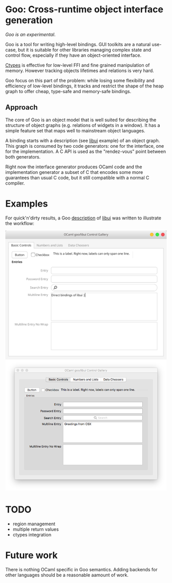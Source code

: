 # Goo: Cross-runtime object interface generation

_Goo is an experimental_.

Goo is a tool for writing high-level bindings. GUI toolkits are a natural use-case, but it is suitable for other libraries managing complex state and control flow, especially if they have an object-oriented interface.

[Ctypes](https://github.com/ocamllabs/ocaml-ctypes) is effective for low-level FFI and fine grained manipulation of memory. However tracking objects lifetimes and relations is very hard.

Goo focus on this part of the problem: while losing some flexibility and efficiency of low-level bindings, it tracks and restrict the shape of the heap graph to offer cheap, type-safe and memory-safe bindings.

## Approach

The core of Goo is an object model that is well suited for describing the structure of object graphs (e.g. relations of widgets in a window).  It has a simple feature set that maps well to mainstream object languages.

A binding starts with a description (see [libui](examples/libui/desc.ml) example) of an object graph. This graph is consumed by two code generators: one for the interface, one for the implementation. A C API is used as the "rendez-vous" point between both generators.

Right now the interface generator produces OCaml code and the implementation generator a subset of C that encodes some more guarantees than usual C code, but it still compatible with a normal C compiler.

# Examples

For quick'n'dirty results, a Goo [description](examples/libui/desc.ml) of [libui](https://github.com/andlabs/libui) was written to illustrate the workflow:

![Libui bindings running on Gtk](examples/libui/doc/gtk.png?raw=true "OCaml/Goo/Libui/Gtk")
![Libui bindings running on OS X](examples/libui/doc/osx.png?raw=true "OCaml/Goo/Libui/OSX")

# TODO

- region management
- multiple return values
- ctypes integration

# Future work

There is nothing OCaml specific in Goo semantics. Adding backends for other languages should be a reasonable aamount of work.
